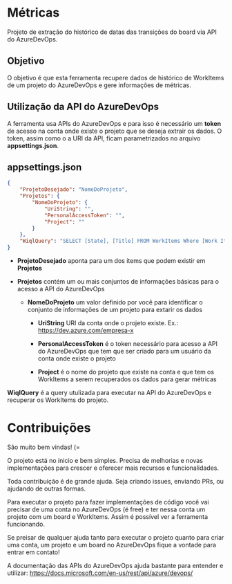 # Métricas

Projeto de extração do histórico de datas das transições do board via API do AzureDevOps.

## Objetivo

O objetivo é que esta ferramenta recupere dados de histórico de WorkItems de um projeto do AzureDevOps e gere informações de métricas.

## Utilização da API do AzureDevOps

A ferramenta usa APIs do AzureDevOps e para isso é necessário um **token** de acesso na conta onde existe o projeto que se deseja extrair os dados.
O token, assim como o a URI da API, ficam parametrizados no arquivo **appsettings.json**.

## appsettings.json

```json
{
    "ProjetoDesejado": "NomeDoProjeto",
    "Projetos": {
        "NomeDoProjeto": {
            "UriString": "",
            "PersonalAccessToken": "",
            "Project": ""
        }
    },
    "WiqlQuery": "SELECT [State], [Title] FROM WorkItems Where [Work Item Type] <> 'Task'"
}
```

- **ProjetoDesejado** aponta para um dos items que podem existir em **Projetos**

- **Projetos** contém um ou mais conjuntos de informações básicas para o acesso a API do AzureDevOps

  - **NomeDoProjeto** um valor definido por você para identificar o conjunto de informações de um projeto para extarir os dados

    - **UriString** URI da conta onde o projeto existe. Ex.: https://dev.azure.com/empresa-x

    - **PersonalAccessToken** é o token necessário para acesso a API do AzureDevOps que tem que ser criado para um usuário da conta onde existe o projeto

    - **Project** é o nome do projeto que existe na conta e que tem os WorkItems a serem recuperados os dados para gerar métricas

**WiqlQuery** é a query utulizada para executar na API do AzureDevOps e recuperar os WorkItems do projeto.

# Contribuições

São muito bem vindas! (=

O projeto está no ínicio e bem simples. Precisa de melhorias e novas implementações para crescer e oferecer mais recursos e funcionalidades.

Toda contribuição é de grande ajuda. Seja criando issues, enviando PRs, ou ajudando de outras formas.

Para executar o projeto para fazer implementações de código você vai precisar de uma conta no AzureDevOps (é free) e ter nessa conta um projeto com um board e WorkItems. Assim é possível ver a ferramenta funcionando.

Se preisar de qualquer ajuda tanto para executar o projeto quanto para criar uma conta, um projeto e um board no AzureDevOps fique a vontade para entrar em contato!

A documentação das APIs do AzureDevOps ajuda bastante para entender e utilizar: https://docs.microsoft.com/en-us/rest/api/azure/devops/